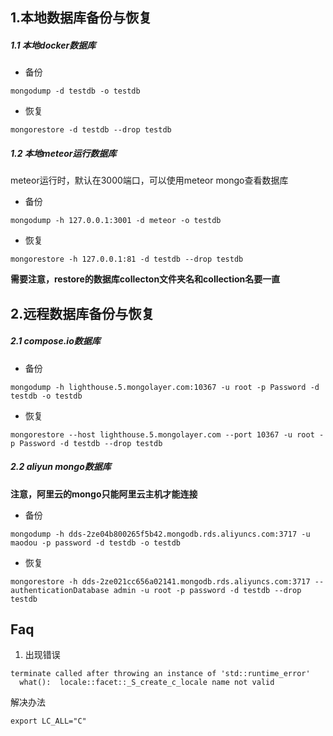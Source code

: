 ## 1.本地数据库备份与恢复
##### 1.1 本地docker数据库

- 备份

```
mongodump -d testdb -o testdb
```


- 恢复

```
mongorestore -d testdb --drop testdb
```


##### 1.2 本地meteor运行数据库
meteor运行时，默认在3000端口，可以使用meteor mongo查看数据库

- 备份

```
mongodump -h 127.0.0.1:3001 -d meteor -o testdb
```

- 恢复

```
mongorestore -h 127.0.0.1:81 -d testdb --drop testdb
```

**需要注意，restore的数据库collecton文件夹名和collection名要一直**

## 2.远程数据库备份与恢复
##### 2.1 compose.io数据库

- 备份

```
mongodump -h lighthouse.5.mongolayer.com:10367 -u root -p Password -d testdb -o testdb
```

- 恢复

```
mongorestore --host lighthouse.5.mongolayer.com --port 10367 -u root -p Password -d testdb --drop testdb
```


##### 2.2 aliyun mongo数据库
**注意，阿里云的mongo只能阿里云主机才能连接**

- 备份

```
mongodump -h dds-2ze04b800265f5b42.mongodb.rds.aliyuncs.com:3717 -u maodou -p password -d testdb -o testdb
```

- 恢复

```
mongorestore -h dds-2ze021cc656a02141.mongodb.rds.aliyuncs.com:3717 --authenticationDatabase admin -u root -p password -d testdb --drop testdb
```

## Faq
1. 出现错误
 
```
terminate called after throwing an instance of 'std::runtime_error'
  what():  locale::facet::_S_create_c_locale name not valid
```

解决办法

```
export LC_ALL="C"
```
